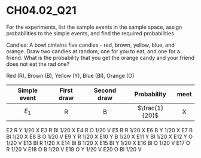 # CH04.02_Q21 #	

For the experiments, list the sample events in the sample space, assign probabilities to the simple events, and find the required probabilities	

Candies: A bowl cintains five candies - red, brown, yellow, blue, and orange. Draw two candies at random, one for you to eat, and one for a friend. What is the probability that you get the orange candy and your friend does not eat the rad one?	

Red (R), Brown (B), Yellow (Y), Blue (Bl), Orange (O)

| Simple event | First draw | Second draw | Probability | meet |
|:------------:|:----------:|:-----------:|:-----------:|:----:|
| $E_{1}$      | R          | B           | $\frac{1}{20}$ | X |
E2	R	Y	1/20	X
E3	R	Bl	1/20	X
E4	R	O	1/20	V
E5	B	R	1/20	X
E6	B	Y	1/20	X
E7	B	Bl	1/20	X
E8	B	O	1/20	V
E9	Y	R	1/20	X
E10	Y	B	1/20	X
E11	Y	Bl	1/20	X
E12	Y	O	1/20	V
E13	Bl	R	1/20	X
E14	Bl	B	1/20	X
E15	Bl	Y	1/20	X
E16	Bl	O	1/20	V
E17	O	R	1/20	V
E18	O	B	1/20	V
E19	O	Y	1/20	V
E20	O	Bl	1/20	V



